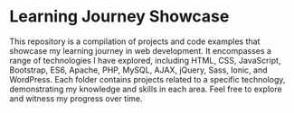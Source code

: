 # Learning Journey Showcase
 This repository is a compilation of projects and code examples that showcase my learning journey in web development. It encompasses a range of technologies I have explored, including HTML, CSS, JavaScript, Bootstrap, ES6, Apache, PHP, MySQL, AJAX, jQuery, Sass, Ionic, and WordPress. Each folder contains projects related to a specific technology, demonstrating my knowledge and skills in each area. Feel free to explore and witness my progress over time. 